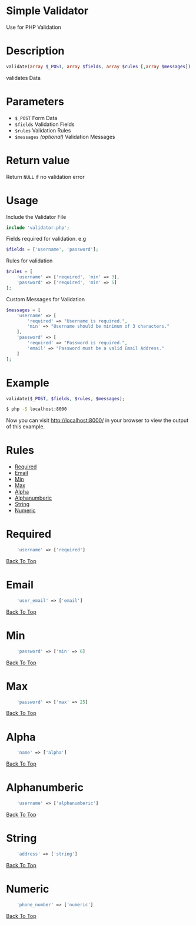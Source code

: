 # Simple Validator
Use for PHP Validation

# Description
```php
validate(array $_POST, array $fields, array $rules [,array $messages]) :array
```
validates Data

# Parameters
<ul>
    <li><code>$_POST</code> Form Data</li>
    <li><code>$fields</code> Validation Fields</li>
    <li><code>$rules</code> Validation Rules</li>
    <li><code>$messages</code> <i>(optional)</i> Validation Messages</li>
</ul>

# Return value
Return <code>NULL</code> if no validation error

# Usage

Include the Validator File
```php
include 'validator.php';
```

Fields required for validation. e.g
```php 
$fields = ['username', 'password'];
```

Rules for validation
```php
$rules = [
    'username' => ['required', 'min' => 3],
    'password' => ['required', 'min' => 5]
];
```

Custom Messages for Validation
```php 
$messages = [
    'username' => [
        'required' => "Username is required.",
        'min' => "Username should be minimum of 3 characters."
    ],
    'password' => [
        'required' => "Password is required.",
        'email' => "Password must be a valid Email Address."
    ]
];
```


# Example

```php
validate($_POST, $fields, $rules, $messages);
```

```bash
$ php -S localhost:8000
```
Now you can visit [http://localhost:8000/](http://localhost:8000/) in your browser to view the output of this example.

# Rules
<ul id="rules">
    <li><a href="#required">Required</a></li>
    <li><a href="#email">Email</a></li>
    <li><a href="#min">Min</a></li>
    <li><a href="#max">Max</a></li>
    <li><a href="#alpha">Alpha</a></li>
    <li><a href="#alphanumberic">Alphanumberic</a></li>
    <li><a href="#string">String</a></li>
    <li><a href="#numeric">Numeric</a></li>
</ul>

<h1 id="required">Required</h1>

```php
    'username' => ['required']
```
<a href="#rules">Back To Top</a>

<h1 id="email">Email</h1>

```php
    'user_email' => ['email']
```
<a href="#rules">Back To Top</a>

<h1 id="min">Min</h1>

```php
    'password' => ['min' => 6]
```
<a href="#rules">Back To Top</a>

<h1 id="max">Max</h1>

```php
    'password' => ['max' => 25]
```
<a href="#rules">Back To Top</a>

<h1 id="alpha">Alpha</h1>

```php
    'name' => ['alpha']
```
<a href="#rules">Back To Top</a>

<h1 id="alphanumberic">Alphanumberic</h1>

```php
    'username' => ['alphanumberic']
```
<a href="#rules">Back To Top</a>

<h1 id="string">String</h1>

```php
    'address' => ['string']
```
<a href="#rules">Back To Top</a>

<h1 id="numeric">Numeric</h1>

```php
    'phone_number' => ['numeric']
```
<a href="#rules">Back To Top</a>
